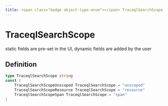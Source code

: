 ```yaml
---
title: <span class="badge object-type-enum"></span> TraceqlSearchScope
---
```

# <span class="badge object-type-enum"></span> TraceqlSearchScope

static fields are pre-set in the UI, dynamic fields are added by the user

## Definition

```go
type TraceqlSearchScope string
const (
	TraceqlSearchScopeUnscoped TraceqlSearchScope = "unscoped"
	TraceqlSearchScopeResource TraceqlSearchScope = "resource"
	TraceqlSearchScopeSpan TraceqlSearchScope = "span"
)

```
